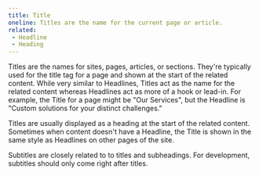 ```yaml
---
title: Title
oneline: Titles are the name for the current page or article.
related:
 - Headline
 - Heading
---
```


Titles are the names for sites, pages, articles, or sections. They're typically used for the title tag for a page and shown at the start of the related content. While very similar to Headlines, Titles act as the name for the related content whereas Headlines act as more of a hook or lead-in. For example, the Title for a page might be "Our Services", but the Headline is "Custom solutions for your distinct challenges."

Titles are usually displayed as a heading at the start of the related content. Sometimes when content doesn't have a Headline, the Title is shown in the same style as Headlines on other pages of the site.

Subtitles are closely related to to titles and subheadings. For development, subtitles should only come right after titles.
